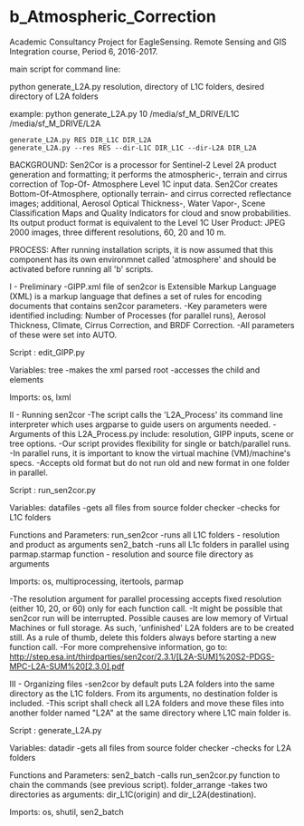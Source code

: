 # b_Atmospheric_Correction
Academic Consultancy Project for EagleSensing. Remote Sensing and GIS Integration course, Period 6, 2016-2017.

main script for command line:

python generate_L2A.py resolution, directory of L1C folders, desired directory of L2A folders

example: python generate_L2A.py 10 /media/sf_M_DRIVE/L1C /media/sf_M_DRIVE/L2A

    generate_L2A.py RES DIR_L1C DIR_L2A
    generate_L2A.py --res RES --dir-L1C DIR_L1C --dir-L2A DIR_L2A





BACKGROUND:
Sen2Cor is a processor for Sentinel-2 Level 2A product generation and formatting; it performs the atmospheric-, terrain and cirrus correction of Top-Of- Atmosphere Level 1C input data. Sen2Cor creates Bottom-Of-Atmosphere, optionally terrain- and cirrus corrected reflectance images; additional, Aerosol Optical Thickness-, Water Vapor-, Scene Classification Maps and Quality Indicators for cloud and snow probabilities. Its output product format is equivalent to the Level 1C User Product: JPEG 2000 images, three different resolutions, 60, 20 and 10 m.

PROCESS:
After running installation scripts, it is now assumed that this component has its own environmnet called 'atmosphere' and should be activated before running all 'b' scripts.

I - Preliminary
-GIPP.xml file of sen2cor is Extensible Markup Language (XML) is a markup language that defines a set of rules for encoding documents that contains sen2cor parameters.
-Key parameters were identified including: Number of Processes (for parallel runs), Aerosol Thickness, Climate, Cirrus Correction, and BRDF Correction.
-All parameters of these were set into AUTO.


Script      :         edit_GIPP.py

Variables:
tree                  -makes the xml parsed
root                  -accesses the child and elements

Imports: os, lxml

II - Running sen2cor
-The script calls the 'L2A_Process' its command line interpreter which uses argparse to guide users on arguments needed.
-Arguments of this L2A_Process.py include: resolution, GIPP inputs, scene or tree options.
-Our script provides flexibility for single or batch/parallel runs.
-In parallel runs, it is important to know the virtual machine (VM)/machine's specs.
-Accepts old format but do not run old and new format in one folder in parallel.

Script      :         run_sen2cor.py

Variables:
datafiles             -gets all files from source folder
checker               -checks for L1C folders

Functions and Parameters:
run_sen2cor           -runs all L1C folders - resolution and product as arguments
sen2_batch            -runs all L1c folders in parallel using parmap.starmap function - resolution and source file directory as arguments

Imports: os, multiprocessing, itertools, parmap

-The resolution argument for parallel processing accepts fixed resolution (either 10, 20, or 60) only for each function call.
-It might be possible that sen2cor run will be interrupted. Possible causes are low memory of Virtual Machines or full storage. As such, 'unfinished' L2A folders are to be created still. As a rule of thumb, delete this folders always before starting a new function call.
-For more comprehensive information, go to: http://step.esa.int/thirdparties/sen2cor/2.3.1/[L2A-SUM]%20S2-PDGS-MPC-L2A-SUM%20[2.3.0].pdf

III - Organizing files
-sen2cor by default puts L2A folders into the same directory as the L1C folders. From its arguments, no destination folder is included.
-This script shall check all L2A folders and move these files into another folder named "L2A" at the same directory where L1C main folder is.

Script      :         generate_L2A.py

Variables:
datadir               -gets all files from source folder
checker               -checks for L2A folders


Functions and Parameters:
sen2_batch            -calls run_sen2cor.py function to chain the commands (see previous script).
folder_arrange        -takes two directories as arguments: dir_L1C(origin) and dir_L2A(destination).

Imports: os, shutil, sen2_batch
